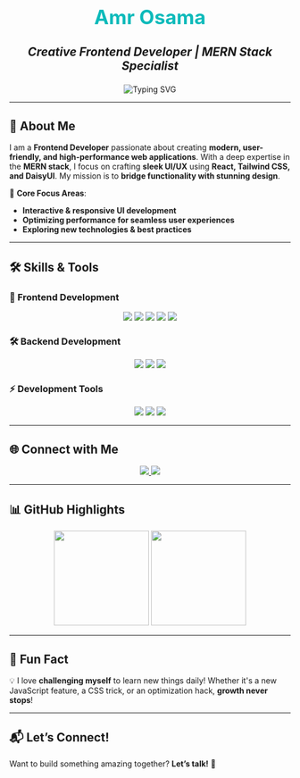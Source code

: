 <h1 align="center" style="color:#0cbaba; font-size: 2.5em;">Amr Osama</h1>
<h3 align="center" style="font-style: italic; font-size: 1.5em;">Creative Frontend Developer | MERN Stack Specialist</h3>

<p align="center">
  <img src="https://readme-typing-svg.herokuapp.com/?lines=Frontend%20Engineer;Building%20Modern%20Web%20Experiences;React%20and%20Redux%20Lover;MERN%20Stack%20Enthusiast;Always%20Learning!&font=Fira%20Code&center=true&width=700&height=50&color=0cbaba&vCenter=true&size=20" alt="Typing SVG">
</p>

---

## 🌟 About Me
I am a **Frontend Developer** passionate about creating **modern, user-friendly, and high-performance web applications**. With a deep expertise in the **MERN stack**, I focus on crafting **sleek UI/UX** using **React, Tailwind CSS, and DaisyUI**. My mission is to **bridge functionality with stunning design**.

🔹 **Core Focus Areas**:
- **Interactive & responsive UI development**  
- **Optimizing performance for seamless user experiences**  
- **Exploring new technologies & best practices**  

---

## 🛠️ Skills & Tools

### 🚀 Frontend Development
<p align="center">
  <img src="https://img.shields.io/badge/-JavaScript-F7DF1E?style=flat&logo=javascript&logoColor=black" />
  <img src="https://img.shields.io/badge/-React-61DAFB?style=flat&logo=react&logoColor=black" />
  <img src="https://img.shields.io/badge/-Redux-764ABC?style=flat&logo=redux&logoColor=white" />
  <img src="https://img.shields.io/badge/-Tailwind%20CSS-38B2AC?style=flat&logo=tailwindcss&logoColor=white" />
  <img src="https://img.shields.io/badge/-DaisyUI-FF69B4?style=flat&logo=daisyui&logoColor=white" />
</p>

### 🛠️ Backend Development
<p align="center">
  <img src="https://img.shields.io/badge/-Node.js-339933?style=flat&logo=node.js&logoColor=white" />
  <img src="https://img.shields.io/badge/-Express.js-000000?style=flat&logo=express&logoColor=white" />
  <img src="https://img.shields.io/badge/-MongoDB-47A248?style=flat&logo=mongodb&logoColor=white" />
</p>

### ⚡ Development Tools
<p align="center">
  <img src="https://img.shields.io/badge/-Git-F05032?style=flat&logo=git&logoColor=white" />
  <img src="https://img.shields.io/badge/-GitHub-181717?style=flat&logo=github&logoColor=white" />
  <img src="https://img.shields.io/badge/-Vite-646CFF?style=flat&logo=vite&logoColor=white" />
</p>

---

## 🌐 Connect with Me

<p align="center">
  <a href="https://www.linkedin.com/in/amr-al-fakharany/" target="_blank">
    <img src="https://img.shields.io/badge/-LinkedIn-0077B5?style=for-the-badge&logo=linkedin&logoColor=white"/>
  </a>
  <a href="https://www.upwork.com/freelancers/~014a637709fa0080dd?mp_source=share" target="_blank">
    <img src="https://img.shields.io/badge/-Upwork-6fda44?style=for-the-badge&logo=upwork&logoColor=white"/>
  </a>
</p>

---

## 📊 GitHub Highlights

<p align="center">
  <img height="170em" src="https://github-readme-stats.vercel.app/api?username=AmrOsama&show_icons=true&theme=tokyonight&count_private=true"/>
  <img height="170em" src="https://github-readme-stats.vercel.app/api/top-langs/?username=AmrOsama&layout=compact&langs_count=6&theme=tokyonight"/>
</p>

---

## 🎯 Fun Fact
💡 I love **challenging myself** to learn new things daily! Whether it's a new JavaScript feature, a CSS trick, or an optimization hack, **growth never stops**!

---

## 📬 Let’s Connect!
Want to build something amazing together? **Let’s talk!** 🚀
